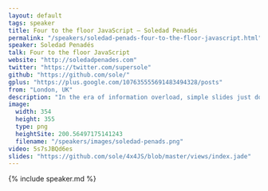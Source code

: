 ```yaml
---
layout: default
tags: speaker
title: Four to the floor JavaScript – Soledad Penadés
permalink: "/speakers/soledad-penads-four-to-the-floor-javascript.html"
speaker: Soledad Penadés
talk: Four to the floor JavaScript
website: "http://soledadpenades.com"
twitter: "https://twitter.com/supersole"
github: "https://github.com/sole/"
gplus: "https://plus.google.com/107635555691483494328/posts"
from: "London, UK"
description: "In the era of information overload, simple slides just don't cut it.\n\nBrace yourselves, for you're going to experience a never-seen-before JavaScript talk. Or rather, a meta-talk: a continuous, seamless display of rich media content where I'll describe how you can build this kind of engaging, hypnotic talks that involve the speaker, audio, visuals and a good dose of beats. All it takes is a little bit of rhythm."
image:
  width: 354
  height: 355
  type: png
  heightSite: 200.56497175141243
  filename: "/speakers/images/soledad-penads.png"
video: 5s7sJBQd6es
slides: "https://github.com/sole/4x4JS/blob/master/views/index.jade"
---
```


{% include speaker.md %}

